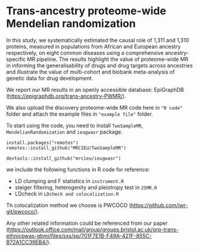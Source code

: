# Trans-ancestry proteome-wide Mendelian randomization
In this study, we systematically estimated the causal role of 1,311 and 1,310 proteins, measured in populations from African and European ancestry respectively, on eight common diseases using a comprehensive ancestry-specific MR pipeline.
The results highlight the value of proteome-wide MR in informing the generalisability of drugs and drug targets across ancestries and illustrate the value of multi-cohort and biobank meta-analysis of genetic data for drug development.


We report our MR results in an openly accessible database: EpiGraphDB (https://epigraphdb.org/trans-ancestry-PWMR/). 

We also upload the discovery proteome-wide MR code here in `"R code"` folder and attach the example files in `"example file"` folder.

To start using the code, you need to install `TwoSampleMR`, `MendelianRandomization` and `ieugwasr` package.

```key
install.packages("remotes")
remotes::install_github("MRCIEU/TwoSampleMR")
```

```key
devtools::install_github("mrcieu/ieugwasr")
```

we include the following functions in R code for reference:
* LD clumping and F statistics in `instrument.R`
* steiger filtering, heterogenity and pleiotropy test in `2SMR.R`
* LDcheck in `LDcheck and colocalization.R`

Th colocalization method we choose is PWCOCO (https://github.com/jwr-git/pwcoco/). 

Any other related information could be referenced from our paper (https://outlook.office.com/mail/group/groups.bristol.ac.uk/grp-trans-ethnicpwas-gbmi/files/sxs/sp/701F7E1B-F49A-421F-855C-B72A1CC39EB4/). 

